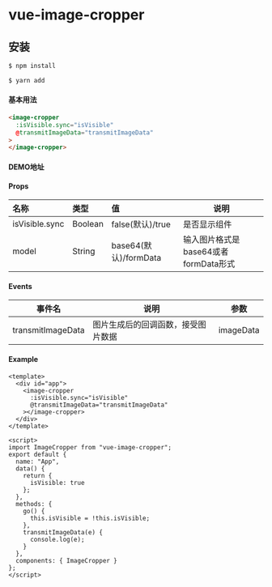 # vue-image-cropper

## 安装

```bash
$ npm install

$ yarn add 
```

#### 基本用法

```HTML
<image-cropper
  :isVisible.sync="isVisible"
  @transmitImageData="transmitImageData"
>
</image-cropper>
```



#### DEMO地址



#### Props

| 名称           | 类型    | 值                    | 说明                                 |
| :------------- | :------ | :-------------------- | ------------------------------------ |
| isVisible.sync | Boolean | false(默认)/true      | 是否显示组件                         |
| model          | String  | base64(默认)/formData | 输入图片格式是base64或者formData形式 |

#### Events

| 事件名            | 说明                               | 参数      |
| ----------------- | ---------------------------------- | --------- |
| transmitImageData | 图片生成后的回调函数，接受图片数据 | imageData |

#### Example

```vue
<template>
  <div id="app">
    <image-cropper
      :isVisible.sync="isVisible"
      @transmitImageData="transmitImageData"
    ></image-cropper>
  </div>
</template>

<script>
import ImageCropper from "vue-image-cropper";
export default {
  name: "App",
  data() {
    return {
      isVisible: true
    };
  },
  methods: {
    go() {
      this.isVisible = !this.isVisible;
    },
    transmitImageData(e) {
      console.log(e);
    }
  },
  components: { ImageCropper }
};
</script>

```

